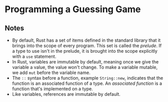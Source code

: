# Programming a Guessing Game

## Notes

- By default, Rust has a set of items defined in the standard library that it brings into the scope of every program. This set is called the _prelude_. If a type to use isn't in the prelude, it is brought into the scope explicitly with a `use` statement.
- In Rust, variables are immutable by default, meaning once we give the variable a value, the value won't change. To make a variable mutable, we add `mut` before the variable name.
- The `::` syntax before a function, example `String::new`, indicates that the function is an associated function of a type. An _associated function_ is a function that's implemented on a type.
- Like variables, references are immutable by default.
